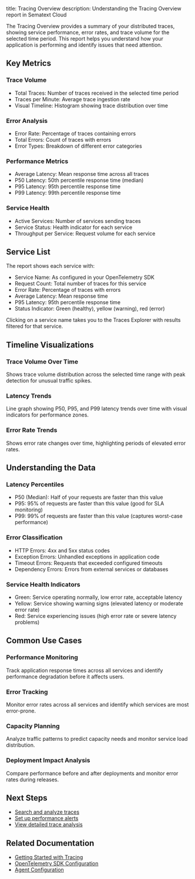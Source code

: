 title: Tracing Overview
description: Understanding the Tracing Overview report in Sematext Cloud

The Tracing Overview provides a summary of your distributed traces, showing service performance, error rates, and trace volume for the selected time period. This report helps you understand how your application is performing and identify issues that need attention.

## Key Metrics

### Trace Volume
- Total Traces: Number of traces received in the selected time period
- Traces per Minute: Average trace ingestion rate  
- Visual Timeline: Histogram showing trace distribution over time

### Error Analysis
- Error Rate: Percentage of traces containing errors
- Total Errors: Count of traces with errors
- Error Types: Breakdown of different error categories

### Performance Metrics
- Average Latency: Mean response time across all traces
- P50 Latency: 50th percentile response time (median)
- P95 Latency: 95th percentile response time
- P99 Latency: 99th percentile response time

### Service Health
- Active Services: Number of services sending traces
- Service Status: Health indicator for each service
- Throughput per Service: Request volume for each service

## Service List

The report shows each service with:

- Service Name: As configured in your OpenTelemetry SDK
- Request Count: Total number of traces for this service
- Error Rate: Percentage of traces with errors
- Average Latency: Mean response time
- P95 Latency: 95th percentile response time
- Status Indicator: Green (healthy), yellow (warning), red (error)

Clicking on a service name takes you to the Traces Explorer with results filtered for that service.

## Timeline Visualizations

### Trace Volume Over Time
Shows trace volume distribution across the selected time range with peak detection for unusual traffic spikes.

### Latency Trends
Line graph showing P50, P95, and P99 latency trends over time with visual indicators for performance zones.

### Error Rate Trends
Shows error rate changes over time, highlighting periods of elevated error rates.

## Understanding the Data

### Latency Percentiles
- P50 (Median): Half of your requests are faster than this value
- P95: 95% of requests are faster than this value (good for SLA monitoring)
- P99: 99% of requests are faster than this value (captures worst-case performance)

### Error Classification
- HTTP Errors: 4xx and 5xx status codes
- Exception Errors: Unhandled exceptions in application code
- Timeout Errors: Requests that exceeded configured timeouts
- Dependency Errors: Errors from external services or databases

### Service Health Indicators
- Green: Service operating normally, low error rate, acceptable latency
- Yellow: Service showing warning signs (elevated latency or moderate error rate)
- Red: Service experiencing issues (high error rate or severe latency problems)

## Common Use Cases

### Performance Monitoring
Track application response times across all services and identify performance degradation before it affects users.

### Error Tracking
Monitor error rates across all services and identify which services are most error-prone.

### Capacity Planning
Analyze traffic patterns to predict capacity needs and monitor service load distribution.

### Deployment Impact Analysis
Compare performance before and after deployments and monitor error rates during releases.

## Next Steps

- [Search and analyze traces](/docs/tracing/reports/explorer/) 
- [Set up performance alerts](/docs/tracing/alerts/creating-alerts/)
- [View detailed trace analysis](/docs/tracing/reports/trace-details/)

## Related Documentation

- [Getting Started with Tracing](/docs/tracing/getting-started/)
- [OpenTelemetry SDK Configuration](/docs/tracing/sdks/)
- [Agent Configuration](/docs/agents/sematext-agent/opentelemetry/)
